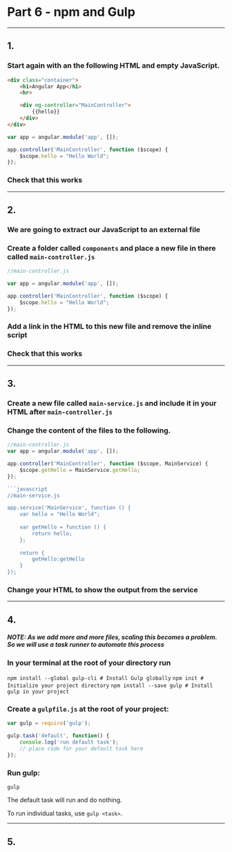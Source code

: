# Part 6 - npm and Gulp
---
## 1.
### Start again with an the following HTML and empty JavaScript.

```html
<div class="container">
    <h1>Angular App</h1>
    <hr>

    <div ng-controller="MainController">
        {{hello}}
    </div>
</div>
```

```javascript
var app = angular.module('app', []);

app.controller('MainController', function ($scope) {
    $scope.hello = "Hello World";
});
```

### Check that this works
---
## 2.
### We are going to extract our JavaScript to an external file

### Create a folder called `components` and place a new file in there called `main-controller.js`
```javascript
//main-controller.js

var app = angular.module('app', []);

app.controller('MainController', function ($scope) {
    $scope.hello = "Hello World";
});
```

### Add a link in the HTML to this new file and remove the inline script

### Check that this works
---
## 3.
### Create a new file called `main-service.js` and include it in your HTML after `main-controller.js`

### Change the content of the files to the following.

```javascript
//main-controller.js
var app = angular.module('app', []);

app.controller('MainController', function ($scope, MainService) {
    $scope.getHello = MainService.getHello;
});

```javascript
//main-service.js

app.service('MainService', function () {
    var hello = "Hello World";
    
    var getHello = function () {
        return hello;
    };
    
    return {
        getHello:getHello
    }
});
```

### Change your HTML to show the output from the service
---
## 4.
##### NOTE: As we add more and more files, scaling this becomes a problem. So we will use a task runner to automate this process
 
### In your terminal at the root of your directory run 

`npm install --global gulp-cli # Install Gulp globally`
`npm init # Initialize your project directory`
`npm install --save gulp # Install gulp in your project`

### Create a `gulpfile.js` at the root of your project:

```javascript
var gulp = require('gulp');

gulp.task('default', function() {
    console.log('run default task');
    // place code for your default task here
});
```

### Run gulp:

`gulp`

The default task will run and do nothing.

To run individual tasks, use `gulp <task>`.

---
## 5.
### 